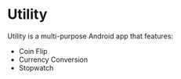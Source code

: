 # Utility
Utility is a multi-purpose Android app that features:
* Coin Flip
* Currency Conversion
* Stopwatch